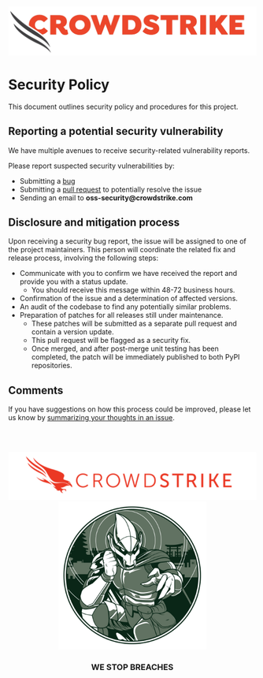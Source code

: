 ![CrowdStrike Falcon](https://raw.githubusercontent.com/CrowdStrike/falconpy/main/docs/asset/cs-logo.png)

# Security Policy

This document outlines security policy and procedures for this project.

## Reporting a potential security vulnerability

We have multiple avenues to receive security-related vulnerability reports.

Please report suspected security vulnerabilities by:

+ Submitting a [bug](https://github.com/CrowdStrike/azure-cspm-registration-bicep/issues/new/)
+ Submitting a [pull request](https://github.com/CrowdStrike/azure-cspm-registration-bicep/pulls) to potentially resolve the issue
+ Sending an email to __oss-security@crowdstrike.com__

## Disclosure and mitigation process

Upon receiving a security bug report, the issue will be assigned to one of the project maintainers. This person will coordinate the related fix and release
process, involving the following steps:

+ Communicate with you to confirm we have received the report and provide you with a status update.
  + You should receive this message within 48-72 business hours.
+ Confirmation of the issue and a determination of affected versions.
+ An audit of the codebase to find any potentially similar problems.
+ Preparation of patches for all releases still under maintenance.
  + These patches will be submitted as a separate pull request and contain a version update.
  + This pull request will be flagged as a security fix.
  + Once merged, and after post-merge unit testing has been completed, the patch will be immediately published to both PyPI repositories.

## Comments

If you have suggestions on how this process could be improved, please let us know by [summarizing your thoughts in an issue](https://github.com/CrowdStrike/azure-cspm-registration-bicep/issues/new/).

<BR/><BR/>

<p align="center"><img src="https://raw.githubusercontent.com/CrowdStrike/falconpy/main/docs/asset/cs-logo-footer.png"><BR/><img width="300px" src="https://raw.githubusercontent.com/CrowdStrike/falconpy/main/docs/asset/adversary-goblin-panda.png"></P>
<h3><P align="center">WE STOP BREACHES</P></h3>
